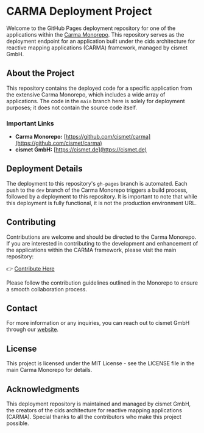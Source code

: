 # CARMA Deployment Project

Welcome to the GitHub Pages deployment repository for one of the applications within the [Carma Monorepo](https://github.com/cismet/carma). This repository serves as the deployment endpoint for an application built under the cids architecture for reactive mapping applications (CARMA) framework, managed by cismet GmbH.

## About the Project

This repository contains the deployed code for a specific application from the extensive Carma Monorepo, which includes a wide array of applications. The code in the `main` branch here is solely for deployment purposes; it does not contain the source code itself.

### Important Links
- **Carma Monorepo:** [https://github.com/cismet/carma](https://github.com/cismet/carma)
- **cismet GmbH:** [https://cismet.de](https://cismet.de)

## Deployment Details

The deployment to this repository's `gh-pages` branch is automated. Each push to the `dev` branch of the Carma Monorepo triggers a build process, followed by a deployment to this repository. It is important to note that while this deployment is fully functional, it is not the production environment URL.

## Contributing

Contributions are welcome and should be directed to the Carma Monorepo. If you are interested in contributing to the development and enhancement of the applications within the CARMA framework, please visit the main repository:

👉 [Contribute Here](https://github.com/cismet/carma)

Please follow the contribution guidelines outlined in the Monorepo to ensure a smooth collaboration process.

## Contact

For more information or any inquiries, you can reach out to cismet GmbH through our [website](https://cismet.de).

## License

This project is licensed under the MIT License - see the LICENSE file in the main Carma Monorepo for details.

## Acknowledgments

This deployment repository is maintained and managed by cismet GmbH, the creators of the cids architecture for reactive mapping applications (CARMA). Special thanks to all the contributors who make this project possible.

